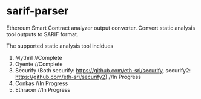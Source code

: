 # sarif-parser

Ethereum Smart Contract analyzer output converter.
Convert static analysis tool outputs to SARIF format.

The supported static analysis tool incldues
1. Mythril //Complete
2. Oyente //Complete
3. Securify (Both securify: https://github.com/eth-sri/securify, securify2: https://github.com/eth-sri/securify2) 
   //In Progress
4. Conkas //In Progress
5. Ethracer //In Progress

